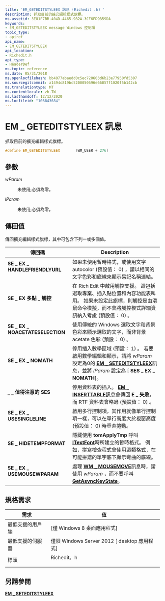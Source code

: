 ```yaml
---
title: 'EM_GETEDITSTYLEEX 訊息 (Richedit .h) '
description: 抓取目前的擴充編輯樣式旗標。
ms.assetid: 3E81F7BB-404D-4465-982A-3CF6FD9359DA
keywords:
- EM_GETEDITSTYLEEX message Windows 控制項
topic_type:
- apiref
api_name:
- EM_GETEDITSTYLEEX
api_location:
- Richedit.h
api_type:
- HeaderDef
ms.topic: reference
ms.date: 05/31/2018
ms.openlocfilehash: bb4077abaedd0c5ec720603d6b23e77950fd5307
ms.sourcegitcommit: a1494c819bc5200050696e66057f1020f5b142cb
ms.translationtype: MT
ms.contentlocale: zh-TW
ms.lasthandoff: 12/12/2020
ms.locfileid: "103843684"
---
```

# <a name="em_geteditstyleex-message"></a>EM \_ GETEDITSTYLEEX 訊息

抓取目前的擴充編輯樣式旗標。


```C++
#define EM_GETEDITSTYLEEX       (WM_USER + 276)
```



## <a name="parameters"></a>參數

<dl> <dt>

*wParam* 
</dt> <dd>

未使用;必須為零。

</dd> <dt>

*lParam* 
</dt> <dd>

未使用;必須為零。

</dd> </dl>

## <a name="return-value"></a>傳回值

傳回擴充編輯樣式旗標，其中可包含下列一或多個值。



| 傳回碼                                                                                                | Description                                                                                                                                                                                                                                                  |
|------------------------------------------------------------------------------------------------------------|--------------------------------------------------------------------------------------------------------------------------------------------------------------------------------------------------------------------------------------------------------------|
| <dl> <dt>**SE \_ EX \_ HANDLEFRIENDLYURL**</dt> </dl>  | 如果未使用暫時格式，或使用文字 autocolor (預設值： 0) ，請以相同的文字色彩和底線來顯示易記名稱連結。<br/>                                                                       |
| <dl> <dt>**SE \_ EX 多點 \_ 觸控**</dt> </dl>         | 在 Rich Edit 中啟用觸控支援。 這包括選取專案、插入點位置和內容功能表叫用。 如果未設定此旗標，則觸控是由滑鼠命令模擬，而不會將觸控模式詳細資訊納入考慮 (預設值： 0) 。 <br/>      |
| <dl> <dt>**SE \_ EX \_ NOACETATESELECTION**</dt> </dl> | 使用傳統的 Windows 選取文字和背景色彩來顯示選取的文字，而非背景 acetate 色彩 (預設： 0) 。 <br/>                                                                                                               |
| <dl> <dt>**SE \_ EX \_ NOMATH**</dt> </dl>             | 停用插入數學區域 (預設： 1) 。 若要啟用數學編輯和顯示，請將 *wParam* 設定為0的 [**EM \_ SETEDITSTYLEEX**](em-seteditstyleex.md)訊息，並將 *lParam* 設定為 [ **SES \_ EX \_ NOMATH**]。 <br/>                              |
| <dl> <dt>**\_ \_ 值得注意的 SES**</dt> </dl>            | 停用資料表的插入。 [**EM \_ INSERTTABLE**](em-inserttable.md)訊息會傳回 **E \_ 失敗**，而 RTF 資料表會略過 (預設值： 0) 。 <br/>                                                                                                  |
| <dl> <dt>**SE \_ EX \_ USESINGLELINE**</dt> </dl>      | 啟用多行控制項，其作用就像單行控制項一樣，可以在單行高度大於視窗高度 (預設值： 0) 時垂直捲動。 <br/>                                                                   |
| <dl> <dt>**SE \_ HIDETEMPFORMAT**</dt> </dl>         | 隱藏使用 **tomApplyTmp** 呼叫 [**ITextFont**](/windows/desktop/api/Tom/nf-tom-itextfont-reset)時所建立的暫時格式。 例如，拼寫檢查程式會使用這類格式，在可能拼錯的單字底下顯示彎曲的底線。<br/> |
| <dl> <dt>**SE \_ EX \_ USEMOUSEWPARAM**</dt> </dl>     | 處理 [**WM \_ MOUSEMOVE**](/windows/desktop/inputdev/wm-mousemove)訊息時，請使用 *wParam* ，而不要呼叫 [**GetAsyncKeyState**](/windows/desktop/api/winuser/nf-winuser-getasynckeystate)。<br/>                                                                                              |



 

## <a name="requirements"></a>規格需求



| 需求 | 值 |
|-------------------------------------|---------------------------------------------------------------------------------------|
| 最低支援的用戶端<br/> | \[僅 Windows 8 桌面應用程式\]<br/>                                            |
| 最低支援的伺服器<br/> | 僅限 Windows Server 2012 \[ desktop 應用程式\]<br/>                                  |
| 標頭<br/>                   | <dl> <dt>Richedit。h</dt> </dl> |



## <a name="see-also"></a>另請參閱

<dl> <dt>

[**EM \_ SETEDITSTYLEEX**](em-seteditstyleex.md)
</dt> </dl>

 

